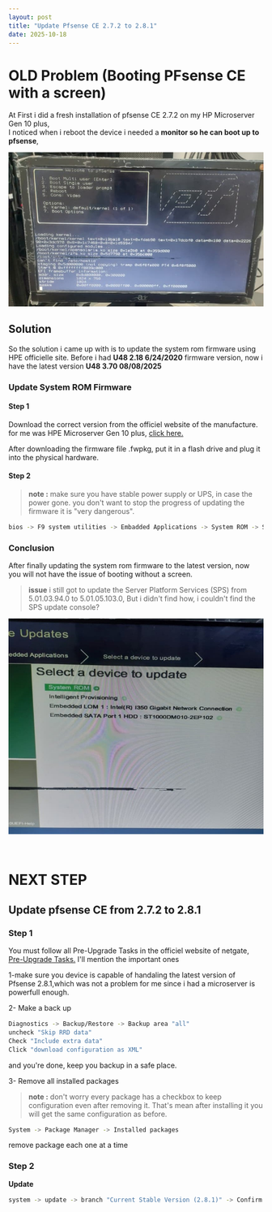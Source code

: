 ```yaml
---
layout: post
title: "Update Pfsense CE 2.7.2 to 2.8.1"
date: 2025-10-18
--- 
```


# OLD Problem (Booting PFsense CE with a screen)
 
At First i did a fresh installation of pfsense CE 2.7.2 on my HP Microserver Gen 10 plus,<br> 
I noticed when i reboot the device i needed a **monitor so he can boot up to pfsense**,

<p align="center">
  <img src="/assets/images/pfsense-reboot-pb.jpeg" alt="pfsense boot problem">
</p>

## Solution

So the solution i came up with is to update the system rom firmware using HPE officielle site.
Before i had **U48 2.18 6/24/2020** firmware version, now i have the latest version **U48 3.70 08/08/2025** 

### Update System ROM Firmware 

#### Step 1 

Download the correct version from the officiel website of the manufacture. for me was HPE Microserver Gen 10 plus, <a href = "https://support.hpe.com/connect/s/softwaredetails?language=en_US&collectionId=MTX-b8b6b31789ce4119&tab=releaseNotes"> click here. </a> 

After downloading the firmware file .fwpkg, put it in a flash drive and plug it into the physical hardware.

#### Step 2

> **note :** make sure you have stable power supply or UPS, in case the power gone.
>  you don't want to stop the progress of updating the firmware it is "very dangerous".

```bash
bios -> F9 system utilities -> Embadded Applications -> System ROM -> Select File -> start update
```
### Conclusion 
After finally updating the system rom firmware to the latest version, now you will not have the issue of booting without a screen.
> **issue** i still got to update the Server Platform Services (SPS) from 5.01.03.94.0 to 5.01.05.103.0,
>  But i didn't find how, i couldn't find the SPS update console?
<p align="center"><img src="/assets/images/pfsense-SPS.jpeg" alt="Pfsense SPS"></p> 
<br>

# NEXT STEP 
## Update pfsense CE from 2.7.2 to 2.8.1

### Step 1

You must follow all Pre-Upgrade Tasks in the officiel website of netgate, <a href="https://docs.netgate.com/pfsense/en/latest/install/upgrade-guide-prepare.html "> Pre-Upgrade Tasks.</a> 
I'll mention the important ones

1-make sure you device is capable of handaling the latest version of Pfsense 2.8.1,which was not a problem for me since i had a microserver is powerfull enough. 

2- Make a back up 
```bash
Diagnostics -> Backup/Restore -> Backup area "all"
uncheck "Skip RRD data"
Check "Include extra data"
Click "download configuration as XML"
```
and you're done, keep you backup in a safe place.

3- Remove all installed packages 
> **note :** don't worry every package has a checkbox to keep configuration even after removing it. That's mean after installing it you will get the same configuration as before.

```bash
System -> Package Manager -> Installed packages
```
remove package each one at a time

### Step 2 
**Update**

```bash
system -> update -> branch "Current Stable Version (2.8.1)" -> Confirm
```
